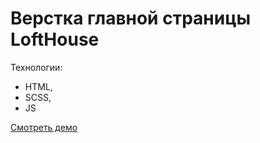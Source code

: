 # Верстка главной страницы LoftHouse

Технологии:
- HTML,
- SCSS,
- JS

[Смотреть демо](https://malinmaxim.github.io/LoftHouse/)
